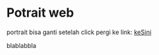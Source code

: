 # Potrait web
portrait bisa ganti setelah click
pergi ke link: [keSini]

blablabbla
<br><br>

[keSini]: https://materi1.netlify.app/
